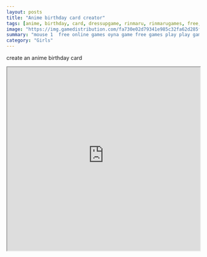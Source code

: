 ```yaml
---
layout: posts
title: "Anime birthday card creator"
tags: [anime, birthday, card, dressupgame, rinmaru, rinmarugames, free, online, games, oyna, game, free, games, play, play, games]
image: "https://img.gamedistribution.com/fa730e02d79341e985c32fa62d285f6d.jpg"
summary: "mouse 1  free online games oyna game free games play play games"
category: "Girls"
---
```


create an anime birthday card

<iframe width="100%" height="480px;" src="https://flash.gamedistribution.com?game=fa730e02d79341e985c32fa62d285f6d"></iframe>